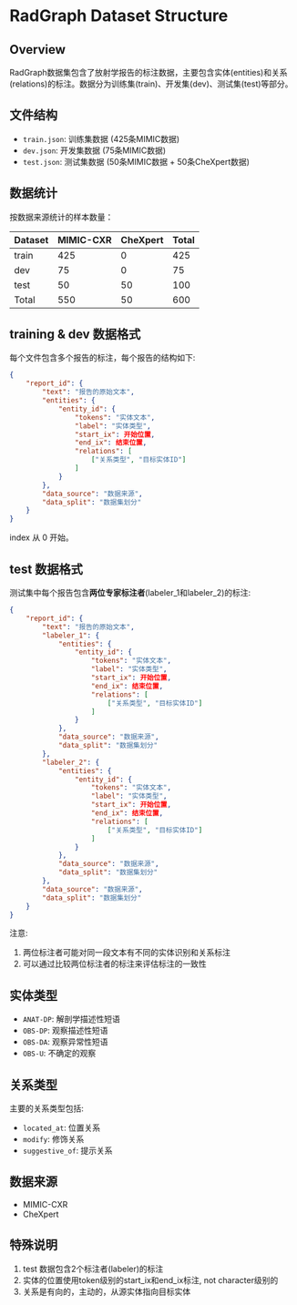 # RadGraph Dataset Structure

## Overview
RadGraph数据集包含了放射学报告的标注数据，主要包含实体(entities)和关系(relations)的标注。数据分为训练集(train)、开发集(dev)、测试集(test)等部分。

## 文件结构
- `train.json`: 训练集数据 (425条MIMIC数据)
- `dev.json`: 开发集数据 (75条MIMIC数据)
- `test.json`: 测试集数据 (50条MIMIC数据 + 50条CheXpert数据)

## 数据统计
按数据来源统计的样本数量：

| Dataset | MIMIC-CXR | CheXpert | Total |
|---------|-----------|----------|-------|
| train   | 425       | 0        | 425   |
| dev     | 75        | 0        | 75    |
| test    | 50        | 50       | 100   |
| Total   | 550       | 50       | 600   |

## training & dev 数据格式
每个文件包含多个报告的标注，每个报告的结构如下:

```json
{
    "report_id": {
        "text": "报告的原始文本",
        "entities": {
            "entity_id": {
                "tokens": "实体文本",
                "label": "实体类型",
                "start_ix": 开始位置,
                "end_ix": 结束位置,
                "relations": [
                    ["关系类型", "目标实体ID"]
                ]
            }
        },
        "data_source": "数据来源",
        "data_split": "数据集划分"
    }
}
```
index 从 0 开始。

## test 数据格式
测试集中每个报告包含**两位专家标注者**(labeler_1和labeler_2)的标注:
```json
{
    "report_id": {
        "text": "报告的原始文本",
        "labeler_1": {
            "entities": {
                "entity_id": {
                    "tokens": "实体文本",
                    "label": "实体类型",
                    "start_ix": 开始位置,
                    "end_ix": 结束位置,
                    "relations": [
                        ["关系类型", "目标实体ID"]
                    ]
                }
            },
            "data_source": "数据来源",
            "data_split": "数据集划分"
        },
        "labeler_2": {
            "entities": {
                "entity_id": {
                    "tokens": "实体文本",
                    "label": "实体类型",
                    "start_ix": 开始位置,
                    "end_ix": 结束位置,
                    "relations": [
                        ["关系类型", "目标实体ID"]
                    ]
                }
            },
            "data_source": "数据来源",
            "data_split": "数据集划分"
        },
        "data_source": "数据来源",
        "data_split": "数据集划分"
    }
}
```

注意:
1. 两位标注者可能对同一段文本有不同的实体识别和关系标注
2. 可以通过比较两位标注者的标注来评估标注的一致性

## 实体类型
- `ANAT-DP`: 解剖学描述性短语
- `OBS-DP`: 观察描述性短语
- `OBS-DA`: 观察异常性短语
- `OBS-U`: 不确定的观察

## 关系类型
主要的关系类型包括:
- `located_at`: 位置关系
- `modify`: 修饰关系
- `suggestive_of`: 提示关系

## 数据来源
- MIMIC-CXR
- CheXpert

## 特殊说明
1. test 数据包含2个标注者(labeler)的标注
2. 实体的位置使用token级别的start_ix和end_ix标注, not character级别的
3. 关系是有向的，主动的，从源实体指向目标实体

